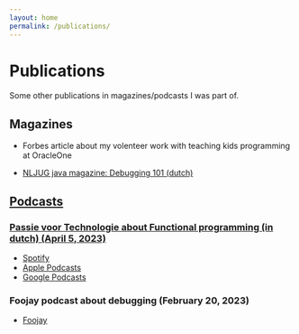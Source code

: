```yaml
---
layout: home
permalink: /publications/
---
```


# Publications

Some other publications in magazines/podcasts I was part of.

## Magazines

* Forbes article about my volenteer work with teaching kids programming at OracleOne <a href="https://www.forbes.com/sites/oracle/2019/10/01/cheap-but-powerful-the-tiny-microbit-computer-thrills-at-oracle-code-4-kids/?sh=2bd43a436866" target="_blank" class="fa-solid fa-book-open">

* NLJUG java magazine: Debugging 101 (dutch) <a href="https://nljug.org/java-magazine/2019-editie-4/java-magazine-4-2019/" target="_blank" class="fa-solid fa-book-open">

## Podcasts

### Passie voor Technologie about Functional programming (in dutch) (April 5, 2023)
* <a href="https://open.spotify.com/episode/0HF6JBWbWJs7AZTC1UhxUn?si=72ce3a15f01240ea&nd=1" target="_blank">Spotify</a>
* <a href="https://podcasts.apple.com/nl/podcast/passie-voor-technologie-de-podcast/id1642600325?i=1000607510218" target="_blank">Apple Podcasts</a>
* <a href="https://podcasts.google.com/u/0/feed/aHR0cHM6Ly9hbmNob3IuZm0vcy85MGZiNjZmOC9wb2RjYXN0L3Jzcw/episode/OWJjZmQ2OWUtZjRhYy00M2JjLThjMTEtNTc5YjkzODEwMDkw?sa=X&ved=0CAUQkfYCahcKEwjIxaL94pL-AhUAAAAAHQAAAAAQAQ" target="_blank">Google Podcasts</a>

### Foojay podcast about debugging (February 20, 2023)
* <a href="https://foojay.io/today/foojay-podcast-14/" target="_blank">Foojay</a>